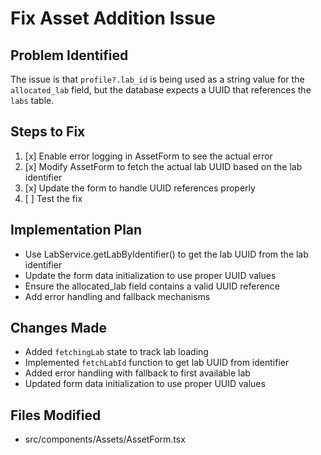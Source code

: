 # Fix Asset Addition Issue

## Problem Identified
The issue is that `profile?.lab_id` is being used as a string value for the `allocated_lab` field, but the database expects a UUID that references the `labs` table.

## Steps to Fix
1. [x] Enable error logging in AssetForm to see the actual error
2. [x] Modify AssetForm to fetch the actual lab UUID based on the lab identifier
3. [x] Update the form to handle UUID references properly
4. [ ] Test the fix

## Implementation Plan
- Use LabService.getLabByIdentifier() to get the lab UUID from the lab identifier
- Update the form data initialization to use proper UUID values
- Ensure the allocated_lab field contains a valid UUID reference
- Add error handling and fallback mechanisms

## Changes Made
- Added `fetchingLab` state to track lab loading
- Implemented `fetchLabId` function to get lab UUID from identifier
- Added error handling with fallback to first available lab
- Updated form data initialization to use proper UUID values

## Files Modified
- src/components/Assets/AssetForm.tsx
